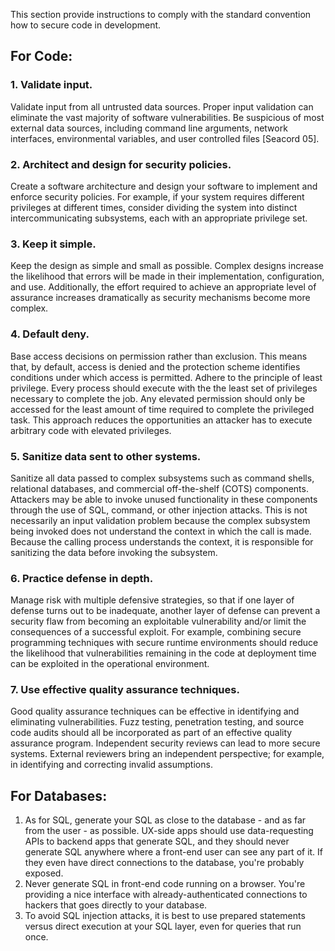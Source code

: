 This section provide instructions to comply with the standard convention how to secure code in development.

## For Code: 
### 1. Validate input. 
Validate input from all untrusted data sources. Proper input validation can eliminate the vast majority of software vulnerabilities. Be suspicious of most external data sources, including command line arguments, network interfaces, environmental variables, and user controlled files [Seacord 05]. 
### 2. Architect and design for security policies. 
Create a software architecture and design your software to implement and enforce security policies. For example, if your system requires different privileges at different times, consider dividing the system into distinct intercommunicating subsystems, each with an appropriate privilege set. 
### 3. Keep it simple. 
Keep the design as simple and small as possible. Complex designs increase the likelihood that errors will be made in their implementation, configuration, and use. Additionally, the effort required to achieve an appropriate level of assurance increases dramatically as security mechanisms become more complex. 
### 4. Default deny. 
Base access decisions on permission rather than exclusion. This means that, by default, access is denied and the protection scheme identifies conditions under which access is permitted. Adhere to the principle of least privilege. Every process should execute with the the least set of privileges necessary to complete the job. Any elevated permission should only be accessed for the least amount of time required to complete the privileged task. This approach reduces the opportunities an attacker has to execute arbitrary code with elevated privileges. 
### 5. Sanitize data sent to other systems. 
Sanitize all data passed to complex subsystems such as command shells, relational databases, and commercial off-the-shelf (COTS) components. Attackers may be able to invoke unused functionality in these components through the use of SQL, command, or other injection attacks. This is not necessarily an input validation problem because the complex subsystem being invoked does not understand the context in which the call is made. Because the calling process understands the context, it is responsible for sanitizing the data before invoking the subsystem. 
### 6. Practice defense in depth.
Manage risk with multiple defensive strategies, so that if one layer of defense turns out to be inadequate, another layer of defense can prevent a security flaw from becoming an exploitable vulnerability and/or limit the consequences of a successful exploit. For example, combining secure programming techniques with secure runtime environments should reduce the likelihood that vulnerabilities remaining in the code at deployment time can be exploited in the operational environment. 
### 7. Use effective quality assurance techniques. 
Good quality assurance techniques can be effective in identifying and eliminating vulnerabilities. Fuzz testing, penetration testing, and source code audits should all be incorporated as part of an effective quality assurance program. Independent security reviews can lead to more secure systems. External reviewers bring an independent perspective; for example, in identifying and correcting invalid assumptions. 


## For Databases: 
1. As for SQL, generate your SQL as close to the database - and as far from the user - as possible. UX-side apps should use data-requesting APIs to backend apps that generate SQL, and they should never generate SQL anywhere where a front-end user can see any part of it. If they even have direct connections to the database, you're probably exposed. 
2. Never generate SQL in front-end code running on a browser. You're providing a nice interface with already-authenticated connections to hackers that goes directly to your database. 
3. To avoid SQL injection attacks, it is best to use prepared statements versus direct execution at your SQL layer, even for queries that run once. 
